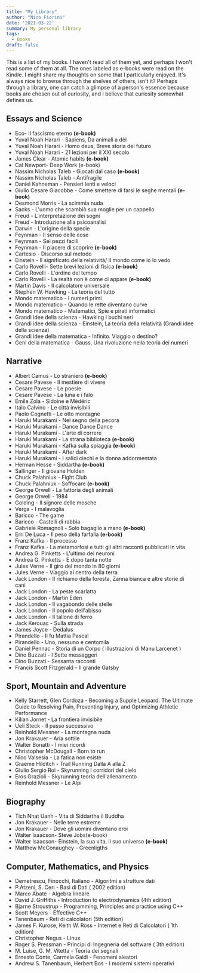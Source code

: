 ```yaml
---
title: "My Library"
author: "Nico Fiorini"
date: '2021-03-22'
summary: My personal library
tags: 
  - Books
draft: false
---
```


This is a list of my books. I haven't read all of them yet, and perhaps I won't read some of them at all. The ones labeled
as e-books were read on the Kindle. I might share my thoughts on some that I particularly enjoyed.
It's always nice to browse through the shelves of others, isn't it? Perhaps through a library, one can catch a glimpse of
a person's essence because books are chosen out of curiosity, and I believe that curiosity somewhat defines us.

## Essays and Science

<!-- | Author      | Title       |
| ----------- | ----------- |
| Header  asdklfjoaspdhfiopasdhdifophasdiopfhuiop    | Title       |
| Paragraph   | Text        | -->

* Eco- Il fascismo eterno **(e-book)**
* Yuval Noah Harari - Sapiens, Da animali a dèi
* Yuval Noah Harari - Homo deus, Breve storia del futuro
* Yuval Noah Harari - 21 lezioni per il XXI secolo
* James Clear - Atomic habits **(e-book)**
* Cal Newport- Deep Work (e-book)
* Nassim Nicholas Taleb - Giocati dal caso **(e-book)**
* Nassim Nicholas Taleb - Antifragile
* Daniel Kahneman - Pensieri lenti e veloci
* Giulio Cesare Giacobbe - Come smettere di farsi le seghe mentali **(e-book)**
* Desmond Morris - La scimmia nuda
* Sacks - L'uomo che scambiò sua moglie per un cappello
* Freud - L'interpretazione dei sogni
* Freud - Introduzione alla psicoanalisi
* Darwin - L'origine della specie
* Feynman - Il senso delle cose
* Feynman - Sei pezzi facili
* Feynman - Il piacere di scoprire **(e-book)**
* Cartesio - Discorso sul metodo
* Einstein - Il significato della relatività/ Il mondo come io lo vedo
* Carlo Rovelli- Sette brevi lezioni di fisica **(e-book)**
* Carlo Rovelli - L'ordine del tempo
* Carlo Rovelli - La realtà non è come ci appare **(e-book)**
* Martin Davis - Il calcolatore universale
* Stephen W. Hawking - La teoria del tutto
* Mondo matematico - I numeri primi
* Mondo matematico - Quando le rette diventano curve
* Mondo matematico - Matematici, Spie e pirati informatici
* Grandi idee della scienza - Hawking I buchi neri
* Grandi idee della scienza - Einstein, La teoria della relatività (Grandi idee della scienza)
* Grandi idee della matematica - Infinito. Viaggio o destino?
* Geni della matematica - Gauss, Una rivoluzione nella teoria dei numeri

## Narrative

* Albert Camus - Lo straniero **(e-book)**
* Cesare Pavese - Il mestiere di vivere
* Cesare Pavese - Le poesie
* Cesare Pavese - La luna e i falò
* Émile Zola - Sidoine e Médéric
* Italo Calvino - Le città invisibili
* Paolo Cognetti - Le otto montagne
* Haruki Murakami - Nel segno della pecora
* Haruki Murakami - Dance Dance Dance
* Haruki Murakami - L'arte di correre
* Haruki Murakami - La strana biblioteca **(e-book)**
* Haruki Murakami - Kafka sulla spiaggia **(e-book)**
* Haruki Murakami - After dark
* Haruki Murakami - I salici ciechi e la donna addormentata
* Herman Hesse - Siddartha **(e-book)**
* Sallinger - Il giovane Holden
* Chuck Palahniuk - Fight Club
* Chuck Palahniuk - Soffocare **(e-book)**
* George Orwell - La fattoria degli animali
* George Orwell - 1984
* Golding - Il signore delle mosche
* Verga - I malavoglia
* Baricco - The game
* Baricco - Castelli di rabbia
* Gabriele Romagnoli - Solo bagaglio a mano **(e-book)**
* Erri De Luca - Il peso della farfalla **(e-book)**
* Franz Kafka - Il processo
* Franz Kafka - La metamorfosi e tutti gli altri racconti pubblicati in vita
* Andrea G. Pinketts - L'ultimo dei neuroni
* Andrea G. Pinketts - E dopo tanta notte
* Jules Verne - Il giro del mondo in 80 giorni
* Jules Verne - Viaggio al centro della terra
* Jack London - Il richiamo della foresta, Zanna bianca e altre storie di cani
* Jack London - La peste scarlatta
* Jack London - Martin Eden
* Jack London - Il vagabondo delle stelle
* Jack London - Il popolo dell'abisso
* Jack London - Il tallone di ferro
* Jack Kerouac - Sulla strada
* James Joyce - Dedalus
* Pirandello - Il fu Mattia Pascal
* Pirandello - Uno, nessuno e centomila
* Daniel Pennac - Storia di un Corpo ( Illustrazioni di Manu Larcenet )
* Dino Buzzati - I Sette messaggeri
* Dino Buzzati - Sessanta racconti
* Francis Scott Fitzgerald - Il grande Gatsby

## Sport, Mountain and Adventure

* Kelly Starrett, Glen Cordoza - Becoming a Supple Leopard: The Ultimate Guide
  to Resolving Pain, Preventing Injury, and Optimizing Athletic Performance
* Kilian Jornet - La frontiera invisibile
* Ueli Steck - Il passo successivo
* Reinhold Messner - La montagna nuda
* Jon Krakauer - Aria sottile
* Walter Bonatti - I miei ricordi
* Christopher McDougall - Born to run
* Nico Valsesia - La fatica non esiste
* Graeme Hilditch - Trail Running Dalla A alla Z
* Giulio Sergio Roi - Skyrunning I corridori del cielo
* Eros Grazioli - Skyrunning teoria dell'allenamento
* Reinhold Messner - Le Alpi

## Biography 

* Tich Nhat Uanh - Vita di Siddartha il Buddha
* Jon Krakauer - Nelle terre estreme
* Jon Krakauer - Dove gli uomini diventano eroi
* Walter Isaacson- Steve Jobs(e-book)
* Walter Isaacson- Einstein, la sua vita, il suo universo **(e-book)**
* Matthew McConaughey - Greenligths

## Computer, Mathematics, and Physics

* Demetrescu, Finocchi, Italiano - Algoritmi e strutture dati
* P.Atzeni, S. Ceri - Basi di Dati ( 2002 edition)
* Marco Abate - Algebra lineare
* David J. Griffiths - Introduction to electrodynamics (4th edition)
* Bjarne Stroustrup - Programming, Principles and practice using C++
* Scott Meyers - Effective C++
* Tanenbaum - Reti di calcolatori (5th edition)
* James F. Kurose, Keith W. Ross - Internet e Reti di Calcolatori ( 1th edition)
* Christopher Negus - Linux
* Roger S. Pressman - Principi di Ingegneria del software ( 3th edition)
* M. Luise, G. M. Vitetta - Teoria dei segnali
* Ernesto Conte, Carmela Galdi - Fenomeni aleatori
* Andrew S. Tanenbaum, Herbert Bos - I moderni sistemi operativi
